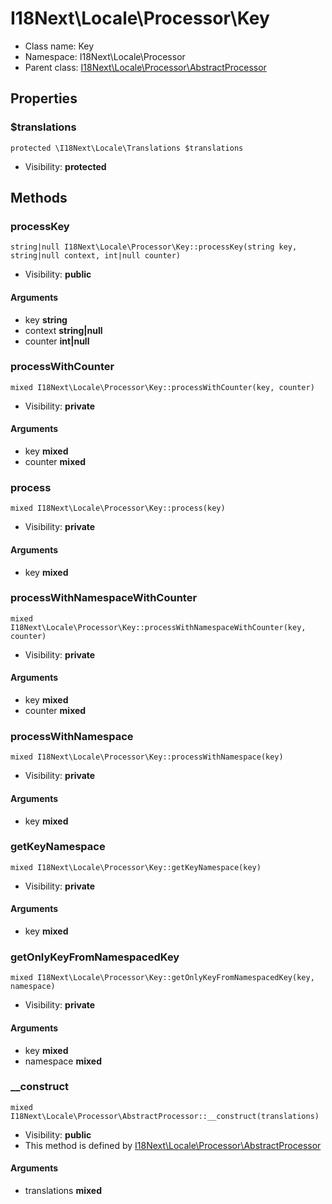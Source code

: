 I18Next\Locale\Processor\Key
===============






* Class name: Key
* Namespace: I18Next\Locale\Processor
* Parent class: [I18Next\Locale\Processor\AbstractProcessor](I18Next-Locale-Processor-AbstractProcessor.md)





Properties
----------


### $translations

    protected \I18Next\Locale\Translations $translations





* Visibility: **protected**


Methods
-------


### processKey

    string|null I18Next\Locale\Processor\Key::processKey(string key, string|null context, int|null counter)





* Visibility: **public**


#### Arguments
* key **string**
* context **string|null**
* counter **int|null**



### processWithCounter

    mixed I18Next\Locale\Processor\Key::processWithCounter(key, counter)





* Visibility: **private**


#### Arguments
* key **mixed**
* counter **mixed**



### process

    mixed I18Next\Locale\Processor\Key::process(key)





* Visibility: **private**


#### Arguments
* key **mixed**



### processWithNamespaceWithCounter

    mixed I18Next\Locale\Processor\Key::processWithNamespaceWithCounter(key, counter)





* Visibility: **private**


#### Arguments
* key **mixed**
* counter **mixed**



### processWithNamespace

    mixed I18Next\Locale\Processor\Key::processWithNamespace(key)





* Visibility: **private**


#### Arguments
* key **mixed**



### getKeyNamespace

    mixed I18Next\Locale\Processor\Key::getKeyNamespace(key)





* Visibility: **private**


#### Arguments
* key **mixed**



### getOnlyKeyFromNamespacedKey

    mixed I18Next\Locale\Processor\Key::getOnlyKeyFromNamespacedKey(key, namespace)





* Visibility: **private**


#### Arguments
* key **mixed**
* namespace **mixed**



### __construct

    mixed I18Next\Locale\Processor\AbstractProcessor::__construct(translations)





* Visibility: **public**
* This method is defined by [I18Next\Locale\Processor\AbstractProcessor](I18Next-Locale-Processor-AbstractProcessor.md)


#### Arguments
* translations **mixed**


